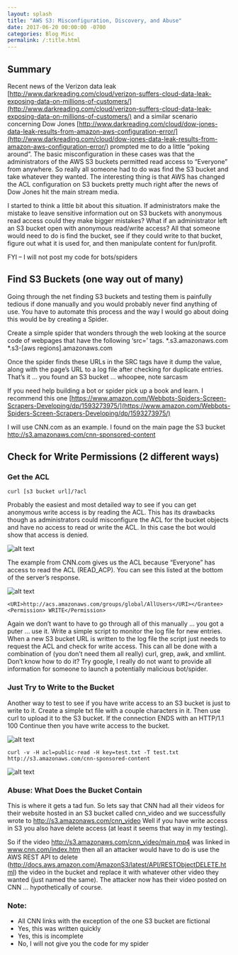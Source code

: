 ```yaml
---
layout: splash
title: "AWS S3: Misconfiguration, Discovery, and Abuse"
date: 2017-06-20 00:00:00 -0700
categories: Blog Misc
permalink: /:title.html
---
```

## Summary

Recent news of the Verizon data leak [http://www.darkreading.com/cloud/verizon-suffers-cloud-data-leak-exposing-data-on-millions-of-customers/](http://www.darkreading.com/cloud/verizon-suffers-cloud-data-leak-exposing-data-on-millions-of-customers/) and a similar scenario concerning Dow Jones [http://www.darkreading.com/cloud/dow-jones-data-leak-results-from-amazon-aws-configuration-error/](http://www.darkreading.com/cloud/dow-jones-data-leak-results-from-amazon-aws-configuration-error/) prompted me to do a little “poking around”. The basic misconfiguration in these cases was that the administrators of the AWS S3 buckets permitted read access to “Everyone” from anywhere. So really all someone had to do was find the S3 bucket and take whatever they wanted. The interesting thing is that AWS has changed the ACL configuration on S3 buckets pretty much right after the news of Dow Jones hit the main stream media.

I started to think a little bit about this situation. If administrators make the mistake to leave sensitive information out on S3 buckets with anonymous read access could they make bigger mistakes? What if an administrator left an S3 bucket open with anonymous read/write access? All that someone would need to do is find the bucket, see if they could write to that bucket, figure out what it is used for, and then manipulate content for fun/profit.

FYI – I will not post my code for bots/spiders

## Find S3 Buckets (one way out of many)

Going through the net finding S3 buckets and testing them is painfully tedious if done manually and you would probably never find anything of use. You have to automate this process and the way I would go about doing this would be by creating a Spider.

Create a simple spider that wonders through the web looking at the source code of webpages that have the following ‘src=’ tags.
*.s3.amazonaws.com
*.s3-[aws regions].amazonaws.com

Once the spider finds these URLs in the SRC tags have it dump the value, along with the page’s URL to a log file after checking for duplicate entries. That’s it … you found an S3 bucket … whoopee, note sarcasm

If you need help building a bot or spider pick up a book and learn. I recommend this one [https://www.amazon.com/Webbots-Spiders-Screen-Scrapers-Developing/dp/1593273975/](https://www.amazon.com/Webbots-Spiders-Screen-Scrapers-Developing/dp/1593273975/)

I will use CNN.com as an example. I found on the main page the S3 bucket http://s3.amazonaws.com/cnn-sponsored-content

## Check for Write Permissions (2 different ways)

### Get the ACL
```
curl [s3 bucket url]/?acl
```

Probably the easiest and most detailed way to see if you can get anonymous write access is by reading the ACL. This has its drawbacks though as administrators could misconfigure the ACL for the bucket objects and have no access to read or write the ACL. In this case the bot would show that access is denied.

![alt text](/blog/assets/images/aws2017/s3-00.png "s3-00")

The example from CNN.com gives us the ACL because “Everyone” has access to read the ACL (READ_ACP). You can see this listed at the bottom of the server’s response.

![alt text](/blog/assets/images/aws2017/s3-01.png "s3-01")

```
<URI>http://acs.amazonaws.com/groups/global/AllUsers</URI></Grantee><Permission> WRITE</Permission>
```

Again we don’t want to have to go through all of this manually … you got a puter … use it. Write a simple script to monitor the log file for new entries. When a new S3 bucket URL is written to the log file the script just needs to request the ACL and check for write access. This can all be done with a combination of (you don’t need them all really) curl, grep, awk, and xmllint. Don’t know how to do it? Try google, I really do not want to provide all information for someone to launch a potentially malicious bot/spider.

### Just Try to Write to the Bucket

Another way to test to see if you have write access to an S3 bucket is just to write to it. Create a simple txt file with a couple characters in it. Then use curl to upload it to the S3 bucket. If the connection ENDS with an HTTP/1.1 100 Continue then you have write access to the bucket.

![alt text](/blog/assets/images/aws2017/s3-02.png "s3-02")

```
curl -v -H acl=public-read -H key=test.txt -T test.txt http://s3.amazonaws.com/cnn-sponsored-content
```

![alt text](/blog/assets/images/aws2017/s3-03.png "s3-03")

### Abuse: What Does the Bucket Contain

This is where it gets a tad fun. So lets say that CNN had all their videos for their website hosted in an S3 bucket called cnn_video and we successfully wrote to http://s3.amazonaws.com/cnn_video Well if you have write access in S3 you also have delete access (at least it seems that way in my testing).

So if the video http://s3.amazonaws.com/cnn_video/main.mp4 was linked in www.cnn.com/index.htm then all an attacker would have to do is use the AWS REST API to delete (http://docs.aws.amazon.com/AmazonS3/latest/API/RESTObjectDELETE.html) the video in the bucket and replace it with whatever other video they wanted (just named the same). The attacker now has their video posted on CNN … hypothetically of course.

### Note:

* All CNN links with the exception of the one S3 bucket are fictional<br />
* Yes, this was written quickly<br />
* Yes, this is incomplete<br />
* No, I will not give you the code for my spider<br />
